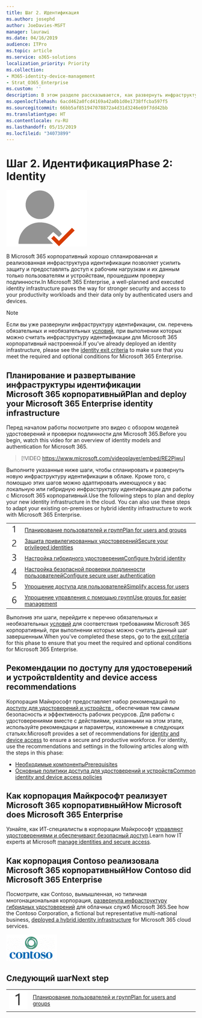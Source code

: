 ```yaml
---
title: Шаг 2. Идентификация
ms.author: josephd
author: JoeDavies-MSFT
manager: laurawi
ms.date: 04/16/2019
audience: ITPro
ms.topic: article
ms.service: o365-solutions
localization_priority: Priority
ms.collection:
- M365-identity-device-management
- Strat_O365_Enterprise
ms.custom: ''
description: В этом разделе рассказывается, как развернуть инфраструктуру идентификации для Microsoft 365 корпоративный.
ms.openlocfilehash: 6acd462a0fcd4169a42a0b1d0e1738ffcba597f5
ms.sourcegitcommit: 66bb5af851947078872a4d31d3246e69f7dd42bb
ms.translationtype: HT
ms.contentlocale: ru-RU
ms.lasthandoff: 05/15/2019
ms.locfileid: "34073899"
---
```

# <a name="phase-2-identity"></a><span data-ttu-id="19dfb-103">Шаг 2. Идентификация</span><span class="sxs-lookup"><span data-stu-id="19dfb-103">Phase 2: Identity</span></span>

![](./media/deploy-foundation-infrastructure/identity_icon.png)

<span data-ttu-id="19dfb-104">В Microsoft 365 корпоративный хорошо спланированная и реализованная инфраструктура идентификации позволяет усилить защиту и предоставлять доступ к рабочим нагрузкам и их данным только пользователям и устройствам, прошедшим проверку подлинности.</span><span class="sxs-lookup"><span data-stu-id="19dfb-104">In Microsoft 365 Enterprise, a well-planned and executed identity infrastructure paves the way for stronger security and access to your productivity workloads and their data only by authenticated users and devices.</span></span>

>[!Note]
><span data-ttu-id="19dfb-105">Если вы уже развернули инфраструктуру идентификации, см. перечень обязательных и необязательных [условий](identity-exit-criteria.md), при выполнении которых можно считать инфраструктуру идентификации для Microsoft 365 корпоративный настроенной.</span><span class="sxs-lookup"><span data-stu-id="19dfb-105">If you’ve already deployed an identity infrastructure, please see the [identity exit criteria](identity-exit-criteria.md) to make sure that you meet the required and optional conditions for Microsoft 365 Enterprise.</span></span>
>

## <a name="plan-and-deploy-your-microsoft-365-enterprise-identity-infrastructure"></a><span data-ttu-id="19dfb-106">Планирование и развертывание инфраструктуры идентификации Microsoft 365 корпоративный</span><span class="sxs-lookup"><span data-stu-id="19dfb-106">Plan and deploy your Microsoft 365 Enterprise identity infrastructure</span></span> 

<span data-ttu-id="19dfb-107">Перед началом работы посмотрите это видео с обзором моделей удостоверений и проверки подлинности для Microsoft 365.</span><span class="sxs-lookup"><span data-stu-id="19dfb-107">Before you begin, watch this video for an overview of identity models and authentication for Microsoft 365.</span></span>

> [!VIDEO https://www.microsoft.com/videoplayer/embed/RE2Pjwu]

<span data-ttu-id="19dfb-p101">Выполните указанные ниже шаги, чтобы спланировать и развернуть новую инфраструктуру идентификации в облаке. Кроме того, с помощью этих шагов можно адаптировать имеющуюся у вас локальную или гибридную инфраструктуру идентификации для работы с Microsoft 365 корпоративный.</span><span class="sxs-lookup"><span data-stu-id="19dfb-p101">Use the following steps to plan and deploy your new identity infrastructure in the cloud. You can also use these steps to adapt your existing on-premises or hybrid identity infrastructure to work with Microsoft 365 Enterprise.</span></span> 

|||
|:-------|:-----|
|![](./media/stepnumbers/Step1.png)| [<span data-ttu-id="19dfb-110">Планирование пользователей и групп</span><span class="sxs-lookup"><span data-stu-id="19dfb-110">Plan for users and groups</span></span>](identity-plan-users-groups.md) |
|![](./media/stepnumbers/Step2.png)| [<span data-ttu-id="19dfb-111">Защита привилегированных удостоверений</span><span class="sxs-lookup"><span data-stu-id="19dfb-111">Secure your privileged identities</span></span>](identity-designate-protect-admin-accounts.md) |
|![](./media/stepnumbers/Step3.png)| [<span data-ttu-id="19dfb-112">Настройка гибридного удостоверения</span><span class="sxs-lookup"><span data-stu-id="19dfb-112">Configure hybrid identity</span></span>](identity-azure-ad-connect.md) |
|![](./media/stepnumbers/Step4.png)| [<span data-ttu-id="19dfb-113">Настройка безопасной проверки подлинности пользователей</span><span class="sxs-lookup"><span data-stu-id="19dfb-113">Configure secure user authentication</span></span>](identity-multi-factor-authentication.md) |
|![](./media/stepnumbers/Step5.png)| [<span data-ttu-id="19dfb-114">Упрощение доступа для пользователей</span><span class="sxs-lookup"><span data-stu-id="19dfb-114">Simplify access for users</span></span>](identity-password-reset.md) |
|![](./media/stepnumbers/Step6.png)| [<span data-ttu-id="19dfb-115">Упрощение управления с помощью групп</span><span class="sxs-lookup"><span data-stu-id="19dfb-115">Use groups for easier management</span></span>](identity-self-service-group-management.md) |

<span data-ttu-id="19dfb-116">Выполнив эти шаги, перейдите к перечню обязательных и необязательных [условий](identity-exit-criteria.md) для соответствия требованиям Microsoft 365 корпоративный, при выполнении которых можно считать данный шаг завершенным.</span><span class="sxs-lookup"><span data-stu-id="19dfb-116">When you've completed these steps, go to the [exit criteria](identity-exit-criteria.md) for this phase to ensure that you meet the required and optional conditions for Microsoft 365 Enterprise.</span></span>

## <a name="identity-and-device-access-recommendations"></a><span data-ttu-id="19dfb-117">Рекомендации по доступу для удостоверений и устройств</span><span class="sxs-lookup"><span data-stu-id="19dfb-117">Identity and device access recommendations</span></span>

<span data-ttu-id="19dfb-p102">Корпорация Майкрософт предоставляет набор рекомендаций по [доступу для удостоверений и устройств ](microsoft-365-policies-configurations.md), обеспечивая тем самым безопасность и эффективность рабочих ресурсов. Для работы с удостоверениями вместе с действиями, указанными на этом этапе, используйте рекомендации и параметры, изложенные в следующих статьях:</span><span class="sxs-lookup"><span data-stu-id="19dfb-p102">Microsoft provides a set of recommendations for [identity and device access](microsoft-365-policies-configurations.md) to ensure a secure and productive workforce. For identity, use the recommendations and settings in the following articles along with the steps in this phase:</span></span>

- [<span data-ttu-id="19dfb-120">Необходимые компоненты</span><span class="sxs-lookup"><span data-stu-id="19dfb-120">Prerequisites</span></span>](identity-access-prerequisites.md)
- [<span data-ttu-id="19dfb-121">Основные политики доступа для удостоверений и устройств</span><span class="sxs-lookup"><span data-stu-id="19dfb-121">Common identity and device access policies</span></span>](identity-access-policies.md)

## <a name="how-microsoft-does-microsoft-365-enterprise"></a><span data-ttu-id="19dfb-122">Как корпорация Майкрософт реализует Microsoft 365 корпоративный</span><span class="sxs-lookup"><span data-stu-id="19dfb-122">How Microsoft does Microsoft 365 Enterprise</span></span>

<span data-ttu-id="19dfb-123">Узнайте, как ИТ-специалисты в корпорации Майкрософт [управляют удостоверениями и обеспечивают безопасный доступ](https://www.microsoft.com/en-us/itshowcase/deploying-and-managing-microsoft-365#primaryR5).</span><span class="sxs-lookup"><span data-stu-id="19dfb-123">Learn how IT experts at Microsoft [manage identities and secure access](https://www.microsoft.com/en-us/itshowcase/deploying-and-managing-microsoft-365#primaryR5).</span></span>

## <a name="how-contoso-did-microsoft-365-enterprise"></a><span data-ttu-id="19dfb-124">Как корпорация Contoso реализовала Microsoft 365 корпоративный</span><span class="sxs-lookup"><span data-stu-id="19dfb-124">How Contoso did Microsoft 365 Enterprise</span></span>

<span data-ttu-id="19dfb-125">Посмотрите, как Contoso, вымышленная, но типичная многонациональная корпорация, [развернула инфраструктуру гибридных удостоверений](contoso-identity.md) для облачных служб Microsoft 365.</span><span class="sxs-lookup"><span data-stu-id="19dfb-125">See how the Contoso Corporation, a fictional but representative multi-national business, [deployed a hybrid identity infrastructure](contoso-identity.md) for Microsoft 365 cloud services.</span></span>

![](./media/contoso-overview/contoso-icon.png)


## <a name="next-step"></a><span data-ttu-id="19dfb-126">Следующий шаг</span><span class="sxs-lookup"><span data-stu-id="19dfb-126">Next step</span></span>

|||
|:-------|:-----|
|![](./media/stepnumbers/Step1.png)| [<span data-ttu-id="19dfb-127">Планирование пользователей и групп</span><span class="sxs-lookup"><span data-stu-id="19dfb-127">Plan for users and groups</span></span>](identity-plan-users-groups.md) |
